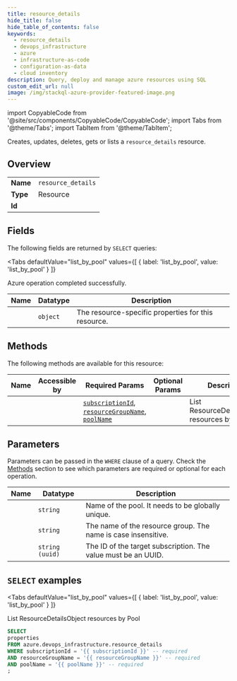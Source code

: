 ```yaml
--- 
title: resource_details
hide_title: false
hide_table_of_contents: false
keywords:
  - resource_details
  - devops_infrastructure
  - azure
  - infrastructure-as-code
  - configuration-as-data
  - cloud inventory
description: Query, deploy and manage azure resources using SQL
custom_edit_url: null
image: /img/stackql-azure-provider-featured-image.png
---
```


import CopyableCode from '@site/src/components/CopyableCode/CopyableCode';
import Tabs from '@theme/Tabs';
import TabItem from '@theme/TabItem';

Creates, updates, deletes, gets or lists a <code>resource_details</code> resource.

## Overview
<table><tbody>
<tr><td><b>Name</b></td><td><code>resource_details</code></td></tr>
<tr><td><b>Type</b></td><td>Resource</td></tr>
<tr><td><b>Id</b></td><td><CopyableCode code="azure.devops_infrastructure.resource_details" /></td></tr>
</tbody></table>

## Fields

The following fields are returned by `SELECT` queries:

<Tabs
    defaultValue="list_by_pool"
    values={[
        { label: 'list_by_pool', value: 'list_by_pool' }
    ]}
>
<TabItem value="list_by_pool">

Azure operation completed successfully.

<table>
<thead>
    <tr>
    <th>Name</th>
    <th>Datatype</th>
    <th>Description</th>
    </tr>
</thead>
<tbody>
<tr>
    <td><CopyableCode code="properties" /></td>
    <td><code>object</code></td>
    <td>The resource-specific properties for this resource.</td>
</tr>
</tbody>
</table>
</TabItem>
</Tabs>

## Methods

The following methods are available for this resource:

<table>
<thead>
    <tr>
    <th>Name</th>
    <th>Accessible by</th>
    <th>Required Params</th>
    <th>Optional Params</th>
    <th>Description</th>
    </tr>
</thead>
<tbody>
<tr>
    <td><a href="#list_by_pool"><CopyableCode code="list_by_pool" /></a></td>
    <td><CopyableCode code="select" /></td>
    <td><a href="#parameter-subscriptionId"><code>subscriptionId</code></a>, <a href="#parameter-resourceGroupName"><code>resourceGroupName</code></a>, <a href="#parameter-poolName"><code>poolName</code></a></td>
    <td></td>
    <td>List ResourceDetailsObject resources by Pool</td>
</tr>
</tbody>
</table>

## Parameters

Parameters can be passed in the `WHERE` clause of a query. Check the [Methods](#methods) section to see which parameters are required or optional for each operation.

<table>
<thead>
    <tr>
    <th>Name</th>
    <th>Datatype</th>
    <th>Description</th>
    </tr>
</thead>
<tbody>
<tr id="parameter-poolName">
    <td><CopyableCode code="poolName" /></td>
    <td><code>string</code></td>
    <td>Name of the pool. It needs to be globally unique.</td>
</tr>
<tr id="parameter-resourceGroupName">
    <td><CopyableCode code="resourceGroupName" /></td>
    <td><code>string</code></td>
    <td>The name of the resource group. The name is case insensitive.</td>
</tr>
<tr id="parameter-subscriptionId">
    <td><CopyableCode code="subscriptionId" /></td>
    <td><code>string (uuid)</code></td>
    <td>The ID of the target subscription. The value must be an UUID.</td>
</tr>
</tbody>
</table>

## `SELECT` examples

<Tabs
    defaultValue="list_by_pool"
    values={[
        { label: 'list_by_pool', value: 'list_by_pool' }
    ]}
>
<TabItem value="list_by_pool">

List ResourceDetailsObject resources by Pool

```sql
SELECT
properties
FROM azure.devops_infrastructure.resource_details
WHERE subscriptionId = '{{ subscriptionId }}' -- required
AND resourceGroupName = '{{ resourceGroupName }}' -- required
AND poolName = '{{ poolName }}' -- required
;
```
</TabItem>
</Tabs>

